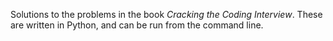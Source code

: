 Solutions to the problems in the book *Cracking the Coding Interview*. These 
are written in Python, and can be run from the command line.
